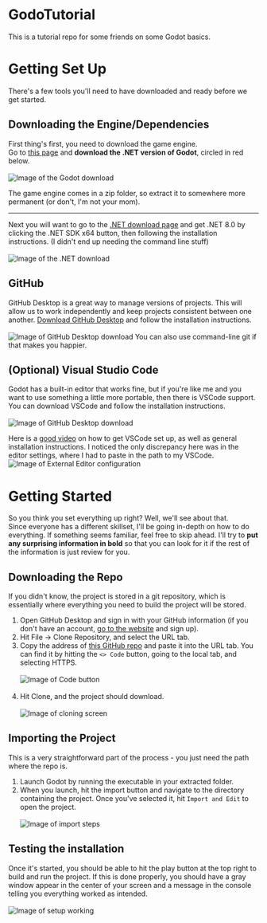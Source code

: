 # GodoTutorial
This is a tutorial repo for some friends on some Godot basics.





# Getting Set Up
There's a few tools you'll need to have downloaded and ready before we get started.
## Downloading the Engine/Dependencies
First thing's first, you need to download the game engine. <br>Go to [this page](https://godotengine.org/download/windows/) and **download the .NET version of Godot**, circled in red below.<br><br>
![Image of the Godot download](./DocSupport/download_godot_dot_net.png)

The game engine comes in a zip folder, so extract it to somewhere more permanent (or don't, I'm not your mom).

---

Next you will want to go to the [.NET download page](https://dotnet.microsoft.com/en-us/download) and get .NET 8.0 by clicking the .NET SDK x64 button, then following the installation instructions. (I didn't end up needing the command line stuff)<br><br>
![Image of the .NET download](./DocSupport/download_dot_net_sdk.png)

## GitHub
GitHub Desktop is a great way to manage versions of projects. This will allow us to work independently and keep projects consistent between one another. [Download GitHub Desktop](https://desktop.github.com/) and follow the installation instructions.<br><br>
![Image of GitHub Desktop download](./DocSupport/download_github_desktop.png)
You can also use command-line git if that makes you happier.

## (Optional) Visual Studio Code
Godot has a built-in editor that works fine, but if you're like me and you want to use something a little more portable, then there is VSCode support. You can download VSCode and follow the installation instructions.<br><br>
![Image of GitHub Desktop download](./DocSupport/download_vs_code.png)

Here is a [good video](https://youtu.be/egtBFbWz7N4?si=qkvJw5ZxDrjRuPw9) on how to get VSCode set up, as well as general installation instructions. I noticed the only discrepancy here was in the editor settings, where I had to paste in the path to my VSCode.
![Image of External Editor configuration](./DocSupport/external_editor_settings.png)

# Getting Started
So you think you set everything up right? Well, we'll see about that.<br>
Since everyone has a different skillset, I'll be going in-depth on how to do everything. If something seems familiar, feel free to skip ahead. I'll try to **put any surprising information in bold** so that you can look for it if the rest of the information is just review for you.

## Downloading the Repo
If you didn't know, the project is stored in a git repository, which is essentially where everything you need to build the project will be stored.

1. Open GitHub Desktop and sign in with your GitHub information (if you don't have an account, [go to the website](https://github.com) and sign up).
2. Hit File -> Clone Repository, and select the URL tab.
3. Copy the address of [this GitHub repo](https://github.com/Shropp/GodoTutorial) and paste it into the URL tab. You can find it by hitting the ```<> Code``` button, going to the local tab, and selecting HTTPS.<br><br>
![Image of Code button](./DocSupport/github_code_link.png)<br><br>
4. Hit Clone, and the project should download.<br><br>
![Image of cloning screen](./DocSupport/github_desktop_clone_project.png)

## Importing the Project
This is a very straightforward part of the process - you just need the path where the repo is.
1. Launch Godot by running the executable in your extracted folder.
2. When you launch, hit the import button and navigate to the directory containing the project. Once you've selected it, hit ```Import and Edit``` to open the project.<br><br>
![Image of import steps](./DocSupport/godot_import_and_edit.png)

## Testing the installation
Once it's started, you should be able to hit the play button at the top right to build and run the project. If this is done properly, you should have a gray window appear in the center of your screen and a message in the console telling you everything worked as intended.<br><br>
![Image of setup working](./DocSupport/godot_setup_complete.png)